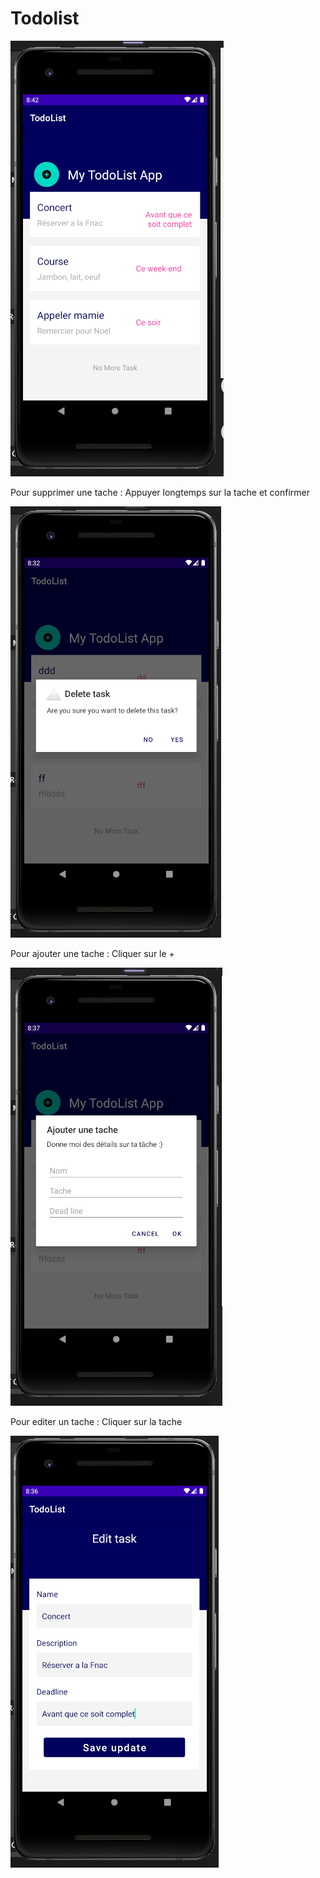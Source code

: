 # Todolist


 ![Screenshot](pres.PNG) 
 

Pour supprimer une tache : Appuyer longtemps sur la tache et confirmer


 ![Screenshot-supp](supp.PNG) 
 

Pour ajouter une tache : Cliquer sur le +


 ![Screenshot-add](add.PNG) 
 

Pour editer un tache : Cliquer sur la tache


 ![Screenshot-edit](edit.PNG) 
